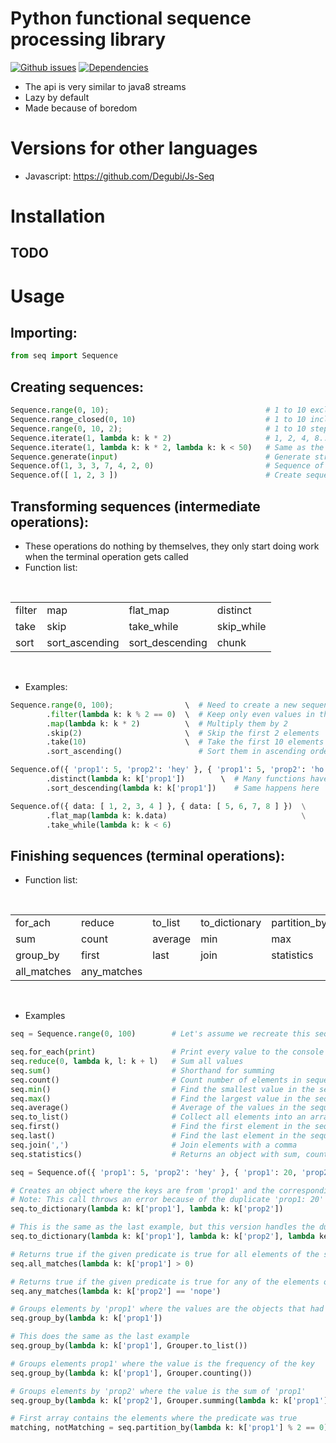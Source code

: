 # Python functional sequence processing library
[![Github issues](https://img.shields.io/github/issues/Degubi/Py-Seq?label=Issues&style=plastic&logo=github)](https://github.com/Degubi/Py-Seq/issues)
[![Dependencies](https://img.shields.io/badge/dependencies-none-green.svg?label=Dependencies&style=plastic)](https://github.com/Degubi/Py-Seq/blob/master/setup.py)

- The api is very similar to java8 streams
- Lazy by default
- Made because of boredom

# Versions for other languages
- Javascript: https://github.com/Degubi/Js-Seq

# Installation
## TODO

# Usage
## Importing:

```python
from seq import Sequence
```
## Creating sequences:
```python
Sequence.range(0, 10);                                   # 1 to 10 excluding 10
Sequence.range_closed(0, 10)                             # 1 to 10 including 10
Sequence.range(0, 10, 2);                                # 1 to 10 stepping 2, excluding 10
Sequence.iterate(1, lambda k: k * 2)                     # 1, 2, 4, 8.... this sequence is infinite
Sequence.iterate(1, lambda k: k * 2, lambda k: k < 50)   # Same as the last one but taking values less than 50 (same as doing a takeWhile)
Sequence.generate(input)                                 # Generate strings with reading from console
Sequence.of(1, 3, 3, 7, 4, 2, 0)                         # Sequence of elements
Sequence.of([ 1, 2, 3 ])                                 # Create sequence from array
```

## Transforming sequences (intermediate operations):
- These operations do nothing by themselves, they only start doing work when the terminal operation gets called
- Function list:

<br>
<table>
    <tr>
        <td>filter</td>
        <td>map</td>
        <td>flat_map</td>
        <td>distinct</td>
    </tr>
    <tr>
        <td>take</td>
        <td>skip</td>
        <td>take_while</td>
        <td>skip_while</td>
    </tr>
    <tr>
        <td>sort</td>
        <td>sort_ascending</td>
        <td>sort_descending</td>
        <td>chunk</td>
    </tr>
</table>
<br>

- Examples:

```python
Sequence.range(0, 100);                \  # Need to create a new sequence with every new pipeline
        .filter(lambda k: k % 2 == 0)  \  # Keep only even values in the sequence
        .map(lambda k: k * 2)          \  # Multiply them by 2
        .skip(2)                       \  # Skip the first 2 elements
        .take(10)                      \  # Take the first 10 elements only
        .sort_ascending()                 # Sort them in ascending order

Sequence.of({ 'prop1': 5, 'prop2': 'hey' }, { 'prop1': 5, 'prop2': 'ho'}, { 'prop1': 20, 'prop2': 'hi' }) \
        .distinct(lambda k: k['prop1'])        \  # Many functions have key selecting overloads, default is always identity
        .sort_descending(lambda k: k['prop1'])    # Same happens here

Sequence.of({ data: [ 1, 2, 3, 4 ] }, { data: [ 5, 6, 7, 8 ] })  \
        .flat_map(lambda k: k.data)                              \
        .take_while(lambda k: k < 6)
```

## Finishing sequences (terminal operations):
- Function list:

<br>
<table>
    <tr>
        <td>for_ach</td>
        <td>reduce</td>
        <td>to_list</td>
        <td>to_dictionary</td>
        <td>partition_by</td>
    </tr>
    <tr>
        <td>sum</td>
        <td>count</td>
        <td>average</td>
        <td>min</td>
        <td>max</td>
    </tr>
    <tr>
        <td>group_by</td>
        <td>first</td>
        <td>last</td>
        <td>join</td>
        <td>statistics</td>
    </tr>
    <tr>
        <td>all_matches</td>
        <td>any_matches</td>
        <td></td>
        <td></td>
        <td></td>
    </tr>
</table>
<br>

- Examples

```python
seq = Sequence.range(0, 100)        # Let's assume we recreate this sequence every time

seq.for_each(print)                 # Print every value to the console
seq.reduce(0, lambda k, l: k + l)   # Sum all values
seq.sum()                           # Shorthand for summing
seq.count()                         # Count number of elements in sequence
seq.min()                           # Find the smallest value in the sequence, has key selector overload
seq.max()                           # Find the largest value in the sequence, has key selector overload
seq.average()                       # Average of the values in the sequence
seq.to_list()                       # Collect all elements into an array
seq.first()                         # Find the first element in the sequence, this returns the element or null
seq.last()                          # Find the last element in the sequence, this returns the element or null
seq.join(',')                       # Join elements with a comma
seq.statistics()                    # Returns an object with sum, count, min, max, average properties

seq = Sequence.of({ 'prop1': 5, 'prop2': 'hey' }, { 'prop1': 20, 'prop2': 'hi' }, { 'prop1': 20, 'prop2': 'hey' })

# Creates an object where the keys are from 'prop1' and the corresponding values are from 'prop2'
# Note: This call throws an error because of the duplicate 'prop1: 20' key
seq.to_dictionary(lambda k: k['prop1'], lambda k: k['prop2'])

# This is the same as the last example, but this version handles the duplicate key problem by keeping the first value
seq.to_dictionary(lambda k: k['prop1'], lambda k: k['prop2'], lambda key, previousValue, currentValue: previousValue)

# Returns true if the given predicate is true for all elements of the sequence
seq.all_matches(lambda k: k['prop1'] > 0)

# Returns true if the given predicate is true for any of the elements of the sequence
seq.any_matches(lambda k: k['prop2'] == 'nope')

# Groups elements by 'prop1' where the values are the objects that had the same key
seq.group_by(lambda k: k['prop1'])

# This does the same as the last example
seq.group_by(lambda k: k['prop1'], Grouper.to_list())

# Groups elements prop1' where the value is the frequency of the key
seq.group_by(lambda k: k['prop1'], Grouper.counting())

# Groups elements by 'prop2' where the value is the sum of 'prop1'
seq.group_by(lambda k: k['prop2'], Grouper.summing(lambda k: k['prop1']))

# First array contains the elements where the predicate was true
matching, notMatching = seq.partition_by(lambda k: k['prop1'] % 2 == 0)
```